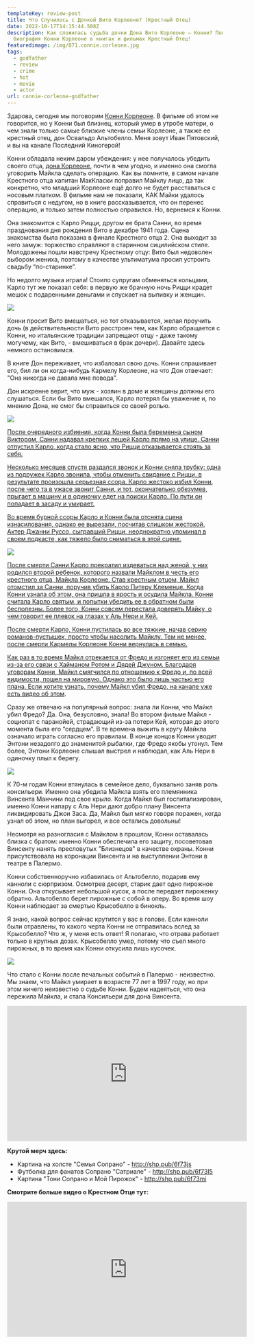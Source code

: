 ```yaml
---
templateKey: review-post
title: Что Случилось с Дочкой Вито Корлеоне? (Крестный Отец)
date: 2022-10-17T14:15:44.508Z
description: Как сложилась судьба дочки Дона Вито Корлеоне — Конни? Полная
  биография Конни Корлеоне в книгах и фильмах Крестный Отец!
featuredimage: /img/071.connie.corleone.jpg
tags:
  - godfather
  - review
  - crime
  - hot
  - movie
  - actor
url: connie-corleone-godfather
---
```

Здарова, сегодня мы поговорим [Конни Корлеоне](https://youtu.be/i_22_1KN0n4). В фильме об этом не говорится, но у Конни был близнец, который умер в утробе матери, о чем знали только самые близкие члены семьи Корлеоне, а также ее крестный отец, дон Освальдо Альтобелло. Меня зовут Иван Пятовский, и вы на канале Последний Киногерой!

Конни обладала неким даром убеждения: у нее получалось убедить своего отца, [дона Корлеоне](https://youtu.be/wbzI6pJl38U), почти в чем угодно, и именно она смогла уговорить Майкла сделать операцию. Как вы помните, в самом начале Крестного отца капитан МакКласки поправил Майклу лицо, да так конкретно, что младший Корлеоне ещё долго не будет расставаться с носовым платком. В фильме нам не показали, КАК Майки удалось справиться с недугом, но в книге рассказывается, что он перенес операцию, и только затем полностью оправился. Но, вернемся к Конни.

Она знакомится с Карло Рицци, другом ее брата Санни, во время празднования дня рождения Вито в декабре 1941 года. Сцена знакомства была показана в финале Крестного отца 2. Она выходит за него замуж: торжество справляют в старинном сицилийском стиле. Молодожены пошли навстречу Крестному отцу: Вито был недоволен выбором жениха, поэтому в качестве ультиматума просил устроить свадьбу “по-старинке”.

Но недолго музыка играла! Стоило супругам обменяться кольцами, Карло тут же показал себя: в первую же брачную ночь Рицци крадет мешок с подаренными деньгами и спускает на выпивку и женщин.

![](/img/071.connie.corleone.00_01_51_12.still001.png)

Конни просит Вито вмешаться, но тот отказывается, желая проучить дочь (в действительности Вито расстроен тем, как Карло обращается с Конни, но итальянские традиции запрещают отцу - даже такому могучему, как Вито, - вмешиваться в брак дочери). Давайте здесь немного остановимся.

В книге Дон переживает, что избаловал свою дочь. Конни спрашивает его, бил ли он когда-нибудь Кармелу Корлеоне, на что Дон отвечает: "Она никогда не давала мне повода".

Дон искренне верит, что муж - хозяин в доме и женщины должны его слушаться. Если бы Вито вмешался, Карло потерял бы уважение и, по мнению Дона, не смог бы справиться со своей ролью.

<a href="https://www.youtube.com/channel/UC_YZJoxVlFb5ALSG9Okdmkg?sub_confirmation=1" target="_blank" rel="noreferrer">

![](/img/main.png)

После очередного избиения, когда Конни была беременна сыном Виктором, Санни надавал крепких лещей Карло прямо на улице. Санни отпустил Карло, когда стало ясно, что Рицци отказывается стоять за себя.

Несколько месяцев спустя раздался звонок и Конни сняла трубку: одна из подружек Карло звонила, чтобы отменить свидание с Рицци, в результате произошла серьезная ссора. Карло жестоко избил Конни, после чего та в ужасе звонит Санни, и тот, окончательно обезумев, прыгает в машину и в одиночку едет на поиски Карло. По пути он попадает в засаду и умирает.

Во время бурной ссоры Карло и Конни была отснята сцена изнасилования, однако ее вырезали, посчитав слишком жестокой. Актер Джанни Руссо, сыгравший Рицци, неоднократно упоминал в своем подкасте, как тяжело было сниматься в этой сцене.

![](/img/071.connie.corleone.00_03_29_14.still002.png)

После смерти Санни Карло прекратил издеваться над женой, у них родился второй ребенок, которого назвали Майклом в честь его крестного отца, Майкла Корлеоне. Став крестным отцом, Майкл отомстил за Санни, поручив убить Карло Питеру Клеменце. Когда Конни узнала об этом, она пришла в ярость и осудила Майкла. Конни считала Карло святым, и попытки убедить ее в обратном были бесполезны. Более того, Конни совсем перестала доверять Майку, о чем говорит ее плевок на глазах у Аль Нери и Кей.

После смерти Карло, Конни пустилась во все тяжкие, начав серию романов-пустышек, просто чтобы насолить Майклу. Тем не менее, после смерти Кармелы Корлеоне Конни вернулась в семью.

Как раз в то время Майкл отрекается от Фредо и изгоняет его из семьи из-за его связи с Хайманом Ротом и Дядей Джуном. Благодаря уговорам Конни, Майкл смягчился по отношению к Фредо и, по всей видимости, пошел на мировую. Однако это было лишь частью его плана. Если хотите узнать, почему Майкл убил Фредо, на канале уже есть [видео об этом](https://youtu.be/Grpqce8xv_8).

Сразу же отвечаю на популярный вопрос: знала ли Конни, что Майкл убил Фредо? Да. Она, безусловно, знала! Во втором фильме Майкл - социопат с паранойей, страдающий из-за потери Кей, которая до этого момента была его “сердцем”. В те времена выжить в кругу Майкла означало играть согласно его правилам. В конце концов Конни уводит Энтони незадолго до знаменитой рыбалки, где Фредо якобы утонул. Тем более, Энтони Корлеоне слышал выстрел и наблюдал, как Аль Нери в одиночку плыл к берегу.

![](/img/071.connie.corleone.00_05_37_02.still003.png)

К 70-м годам Конни втянулась в семейное дело, буквально заняв роль консильери. Именно она убедила Майкла взять его племянника Винсента Манчини под свое крыло. Когда Майкл был госпитализирован, именно Конни напару с Аль Нери дают добро плану Винсента ликвидировать Джои Заса. Да, Майкл был мягко говоря поражен, когда узнал об этом, но план выгорел, и все остались довольны!

Несмотря на разногласия с Майклом в прошлом, Конни оставалась близка с братом: именно Конни обеспечила его защиту, посоветовав Винсенту нанять пресловутых "Близнецов" в качестве охраны. Конни присутствовала на коронации Винсента и на выступлении Энтони в театре в Палермо.

Конни собственноручно избавилась от Альтобелло, подарив ему канноли с сюрпризом. Осмотрев десерт, старик дает одно пирожное Конни. Она откусывает небольшой кусок, а после передает пироженку обратно. Альтобелло берет пирожные с собой в оперу. Во время шоу Конни наблюдает за смертью Крысобелло в бинокль.

Я знаю, какой вопрос сейчас крутится у вас в голове. Если канноли были отравлены, то какого черта Конни не отправилась вслед за Крысобелло? Что ж, у меня есть ответ! Я полагаю, что отрава работает только в крупных дозах. Крысобелло умер, потому что съел много пирожных, в то время как Конни откусила лишь кусочек.

![](/img/071.connie.corleone.00_07_06_00.still004.png)

Что стало с Конни после печальных событий в Палермо - неизвестно. Мы знаем, что Майкл умирает в возрасте 77 лет в 1997 году, но при этом ничего неизвестно о судьбе Конни. Будем надеяться, что она пережила Майкла, и стала Консильери для дона Винсента.

<div class="video-container"><iframe width="560" height="315" src="https://www.youtube.com/embed/i_22_1KN0n4" title="YouTube video player" frameborder="0" allow="accelerometer; autoplay; clipboard-write; encrypted-media; gyroscope; picture-in-picture" allowfullscreen></iframe></div>

**Крутой мерч здесь:**

* Картина на холсте "Семья Сопрано" - http://shp.pub/6f73js
* Футболка для фанатов Сопрано "Сатриале" - http://shp.pub/6f73l5
* Картина "Тони Сопрано и Мой Пирожок" - http://shp.pub/6f73mi

**С﻿мотрите больше видео о Крестном Отце тут:**

<div class="video-container"><iframe width="560" height="315" src="https://www.youtube.com/embed/videoseries?list=PLaRY53KtbvWyCgmuVXlYzWM15MxyJRArv" title="YouTube video player" frameborder="0" allow="accelerometer; autoplay; clipboard-write; encrypted-media; gyroscope; picture-in-picture" allowfullscreen></iframe></div>